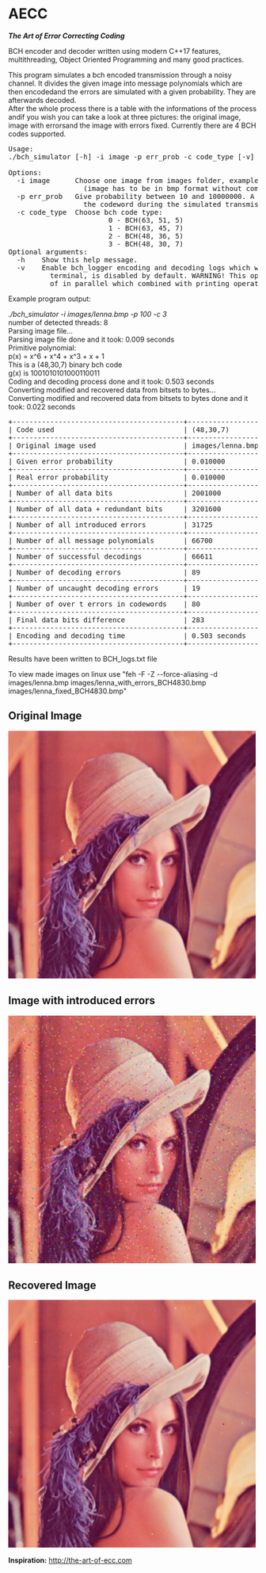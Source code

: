 # AECC
***The Art of Error Correcting Coding***

BCH encoder and decoder written using modern C++17 features, multithreading, Object Oriented Programming and many good practices.

This program simulates a bch encoded transmission through a noisy channel. It divides the given image into message polynomials which are then encodedand the errors are simulated with a given probability. They are afterwards decoded.\
After the whole process there is a table with the informations of the process andif you wish you can take a look at three pictures: the original image, image with errorsand the image with errors fixed. Currently there are 4 BCH codes supported.



<pre>
Usage:
./bch_simulator [-h] -i image -p err_prob -c code_type [-v]

Options:
  -i image      Choose one image from images folder, example: images/image2.bmp.
                  (image has to be in bmp format without compression)
  -p err_prob   Give probability between 10 and 10000000. A 1 in err_prob error will occur in
                  the codeword during the simulated transmission through a noisy medium, example: 1000.
  -c code_type  Choose bch code type:
                        0 - BCH(63, 51, 5)
                        1 - BCH(63, 45, 7)
                        2 - BCH(48, 36, 5)
                        3 - BCH(48, 30, 7)
Optional arguments:
  -h    Show this help message.
  -v    Enable bch_logger encoding and decoding logs which will print out the whole process to the
          terminal, is disabled by default. WARNING! This option causes the threads to run sequentially instead
          of in parallel which combined with printing operations to console causes a severe performance degradation.
</pre>
Example program output:

_./bch_simulator -i images/lenna.bmp -p 100 -c 3_\
number of detected threads: 8\
Parsing image file...\
Parsing image file done and it took: 0.009 seconds\
Primitive polynomial:\
p(x) = x^6 + x^4 + x^3 + x + 1\
This is a (48,30,7) binary bch code\
g(x) is 1001010101000110011\
Coding and decoding process done and it took: 0.503 seconds\
Converting modified and recovered data from bitsets to bytes...\
Converting modified and recovered data from bitsets to bytes done and it took: 0.022 seconds
<pre>
+-----------------------------------------+-------------------+
| Code used                               | (48,30,7)         |
+-----------------------------------------+-------------------+
| Original image used                     | images/lenna.bmp  |
+-----------------------------------------+-------------------+
| Given error probability                 | 0.010000          |
+-----------------------------------------+-------------------+
| Real error probability                  | 0.010000          |
+-----------------------------------------+-------------------+
| Number of all data bits                 | 2001000           |
+-----------------------------------------+-------------------+
| Number of all data + redundant bits     | 3201600           |
+-----------------------------------------+-------------------+
| Number of all introduced errors         | 31725             |
+-----------------------------------------+-------------------+
| Number of all message polynomials       | 66700             |
+-----------------------------------------+-------------------+
| Number of successful decodings          | 66611             |
+-----------------------------------------+-------------------+
| Number of decoding errors               | 89                |
+-----------------------------------------+-------------------+
| Number of uncaught decoding errors      | 19                |
+-----------------------------------------+-------------------+
| Number of over t errors in codewords    | 80                |
+-----------------------------------------+-------------------+
| Final data bits difference              | 283               |
+-----------------------------------------+-------------------+
| Encoding and decoding time              | 0.503 seconds     |
+-----------------------------------------+-------------------+
</pre>
Results have been written to BCH_logs.txt file

To view made images on linux use "feh -F -Z --force-aliasing -d images/lenna.bmp images/lenna_with_errors_BCH4830.bmp images/lenna_fixed_BCH4830.bmp"


## Original Image
<img src="images/lenna.bmp" width="500" height="500" alt="Original Image"/>

## Image with introduced errors
<img src="images/lenna_with_errors_BCH4830.bmp" width="500" height="500" alt="Image with introduced errors"/>

## Recovered Image
<img src="images/lenna_fixed_BCH4830.bmp" width="500" height="500" alt="Recovered Image"/>


**Inspiration:** http://the-art-of-ecc.com
